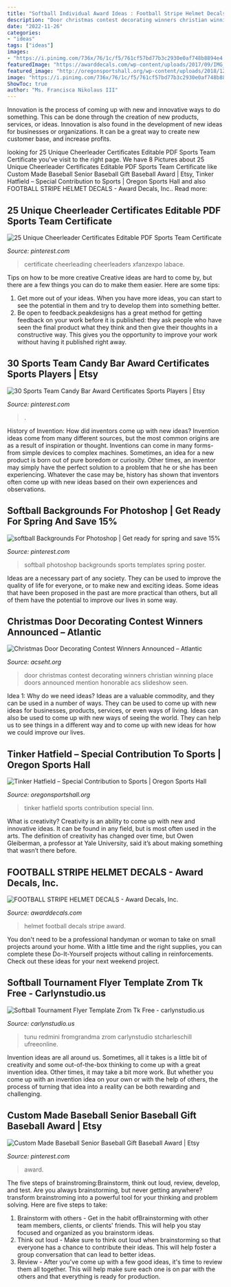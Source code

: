 ```yaml
---
title: "Softball Individual Award Ideas : Football Stripe Helmet Decals"
description: "Door christmas contest decorating winners christian winning place doors announced mention honorable acs slideshow seen"
date: "2022-11-26"
categories:
- "ideas"
tags: ["ideas"]
images:
- "https://i.pinimg.com/736x/76/1c/f5/761cf57bd77b3c2930e0af748b8894e4.jpg"
featuredImage: "https://awarddecals.com/wp-content/uploads/2017/09/IMG_4777-1.jpg"
featured_image: "http://oregonsportshall.org/wp-content/uploads/2018/12/Tinker-Hatfield.jpg"
image: "https://i.pinimg.com/736x/76/1c/f5/761cf57bd77b3c2930e0af748b8894e4.jpg"
ShowToc: true
author: "Ms. Francisca Nikolaus III"
---
```



Innovation is the process of coming up with new and innovative ways to do something. This can be done through the creation of new products, services, or ideas. Innovation is also found in the development of new ideas for businesses or organizations. It can be a great way to create new customer base, and increase profits.

	

		
looking for 25 Unique Cheerleader Certificates Editable PDF Sports Team Certificate you've visit to the right page. We have 8 Pictures about 25 Unique Cheerleader Certificates Editable PDF Sports Team Certificate like Custom Made Baseball Senior Baseball Gift Baseball Award | Etsy, Tinker Hatfield – Special Contribution to Sports | Oregon Sports Hall and also FOOTBALL STRIPE HELMET DECALS - Award Decals, Inc.. Read more:
		
    
## 25 Unique Cheerleader Certificates Editable PDF Sports Team Certificate

<img loading=lazy src="https://i.pinimg.com/736x/76/1c/f5/761cf57bd77b3c2930e0af748b8894e4.jpg" onerror="this.onerror=null;this.src='https://tse1.mm.bing.net/th?id=OIP.mONmce_8ucY72m5UjqXcqAHaLF&amp;pid=15.1';" alt="25 Unique Cheerleader Certificates Editable PDF Sports Team Certificate">

_Source: pinterest.com_

>certificate cheerleading cheerleaders xfanzexpo labace. 

	

Tips on how to be more creative
Creative ideas are hard to come by, but there are a few things you can do to make them easier. Here are some tips: 
1. Get more out of your ideas. When you have more ideas, you can start to see the potential in them and try to develop them into something better. 
2. Be open to feedback.peakdesigns has a great method for getting feedback on your work before it is published: they ask people who have seen the final product what they think and then give their thoughts in a constructive way. This gives you the opportunity to improve your work without having it published right away.

    
## 30 Sports Team Candy Bar Award Certificates Sports Players | Etsy

<img loading=lazy src="https://i.pinimg.com/736x/a7/a2/67/a7a267f9808cc8a0462cca2fd592529d.jpg" onerror="this.onerror=null;this.src='https://tse2.mm.bing.net/th?id=OIP.6EkYSV77U6tkqjY1HI2s3AHaF7&amp;pid=15.1';" alt="30 Sports Team Candy Bar Award Certificates Sports Players | Etsy">

_Source: pinterest.com_

>. 

	

History of Invention: How did inventors come up with new ideas?
Invention ideas come from many different sources, but the most common origins are as a result of inspiration or thought. Inventions can come in many forms- from simple devices to complex machines. Sometimes, an idea for a new product is born out of pure boredom or curiosity. Other times, an inventor may simply have the perfect solution to a problem that he or she has been experiencing. Whatever the case may be, history has shown that inventors often come up with new ideas based on their own experiences and observations.

    
## Softball Backgrounds For Photoshop | Get Ready For Spring And Save 15%

<img loading=lazy src="https://i.pinimg.com/736x/ef/f3/0a/eff30a656d8586793bdaede4e4d75a75--softball-backgrounds-sports-posters.jpg" onerror="this.onerror=null;this.src='https://tse1.mm.bing.net/th?id=OIP.UgD7GtrQXg--CdYyOTeAaAHaLH&amp;pid=15.1';" alt="softball Backgrounds For Photoshop | Get ready for spring and save 15%">

_Source: pinterest.com_

>softball photoshop backgrounds sports templates spring poster. 

	

Ideas are a necessary part of any society. They can be used to improve the quality of life for everyone, or to make new and exciting ideas. Some ideas that have been proposed in the past are more practical than others, but all of them have the potential to improve our lives in some way.

    
## Christmas Door Decorating Contest Winners Announced – Atlantic

<img loading=lazy src="https://acseht.org/wp-content/uploads/2018/12/Thank-You-God-for-the-Eternal-Gifts-you-Give-Atlantic-Christian-School-2018-Christmas-Door-Decorating-Contest-4x6.jpg" onerror="this.onerror=null;this.src='https://tse1.mm.bing.net/th?id=OIP.hqvaVaQ7ZQJyJ8UUWKqilAHaLH&amp;pid=15.1';" alt="Christmas Door Decorating Contest Winners Announced – Atlantic">

_Source: acseht.org_

>door christmas contest decorating winners christian winning place doors announced mention honorable acs slideshow seen. 

	

Idea 1: Why do we need ideas?
Ideas are a valuable commodity, and they can be used in a number of ways. They can be used to come up with new ideas for businesses, products, services, or even ways of living. Ideas can also be used to come up with new ways of seeing the world. They can help us to see things in a different way and to come up with new ideas for how we could improve our lives.

    
## Tinker Hatfield – Special Contribution To Sports | Oregon Sports Hall

<img loading=lazy src="http://oregonsportshall.org/wp-content/uploads/2018/12/Tinker-Hatfield.jpg" onerror="this.onerror=null;this.src='https://tse3.mm.bing.net/th?id=OIP.xhCFKFNmnU7V71Jy44L-2AHaN3&amp;pid=15.1';" alt="Tinker Hatfield – Special Contribution to Sports | Oregon Sports Hall">

_Source: oregonsportshall.org_

>tinker hatfield sports contribution special linn. 

	

What is creativity?
Creativity is an ability to come up with new and innovative ideas. It can be found in any field, but is most often used in the arts. The definition of creativity has changed over time, but Owen Gleiberman, a professor at Yale University, said it’s about making something that wasn’t there before.

    
## FOOTBALL STRIPE HELMET DECALS - Award Decals, Inc.

<img loading=lazy src="https://awarddecals.com/wp-content/uploads/2017/09/IMG_4777-1.jpg" onerror="this.onerror=null;this.src='https://tse4.mm.bing.net/th?id=OIP.arnbn3f71X_x3XvFd4pnyQHaFB&amp;pid=15.1';" alt="FOOTBALL STRIPE HELMET DECALS - Award Decals, Inc.">

_Source: awarddecals.com_

>helmet football decals stripe award. 

	

You don't need to be a professional handyman or woman to take on small projects around your home. With a little time and the right supplies, you can complete these Do-It-Yourself projects without calling in reinforcements. Check out these ideas for your next weekend project.

    
## Softball Tournament Flyer Template Zrom Tk Free - Carlynstudio.us

<img loading=lazy src="https://carlynstudio.us/wp-content/uploads/2018/11/softball-tournament-template-royalty-free-vector-image-flyer.jpg" onerror="this.onerror=null;this.src='https://tse1.mm.bing.net/th?id=OIP.XgUzDxSS2SGy9PFmBPADGQHaKX&amp;pid=15.1';" alt="Softball Tournament Flyer Template Zrom Tk Free - carlynstudio.us">

_Source: carlynstudio.us_

>tunu redmini fromgrandma zrom carlynstudio stcharleschill ufreeonline. 

	

Invention ideas are all around us. Sometimes, all it takes is a little bit of creativity and some out-of-the-box thinking to come up with a great invention idea. Other times, it may take a bit more work. But whether you come up with an invention idea on your own or with the help of others, the process of turning that idea into a reality can be both rewarding and challenging.

    
## Custom Made Baseball Senior Baseball Gift Baseball Award | Etsy

<img loading=lazy src="https://i.pinimg.com/736x/6c/9e/e5/6c9ee50480eff686e8308d73a1254938.jpg" onerror="this.onerror=null;this.src='https://tse4.mm.bing.net/th?id=OIP.tUBcMGAr72EkkwEMd6Qd_QHaHk&amp;pid=15.1';" alt="Custom Made Baseball Senior Baseball Gift Baseball Award | Etsy">

_Source: pinterest.com_

>award. 

	

The five steps of brainstroming:Brainstorm, think out loud, review, develop, and test.
Are you always brainstorming, but never getting anywhere? transform brainstroming into a powerful tool for your thinking and problem solving. Here are five steps to take: 
1. Brainstorm with others - Get in the habit ofBrainstorming with other team members, clients, or clients' friends. This will help you stay focused and organized as you brainstorm ideas. 
2. Think out loud - Make sure to think out loud when brainstorming so that everyone has a chance to contribute their ideas. This will help foster a group conversation that can lead to better ideas. 
3. Review - After you've come up with a few good ideas, it's time to review them all together. This will help make sure each one is on par with the others and that everything is ready for production. 

